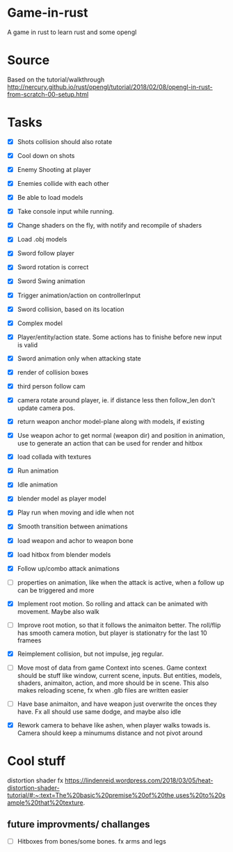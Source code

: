# Game-in-rust
A game in rust to learn rust and some opengl

# Source
 Based on the tutorial/walkthrough http://nercury.github.io/rust/opengl/tutorial/2018/02/08/opengl-in-rust-from-scratch-00-setup.html


# Tasks
- [x] Shots collision should also rotate
- [x] Cool down on shots
- [x] Enemy Shooting at player
- [x] Enemies collide with each other
- [x] Be able to load models
- [x] Take console input while running.
- [x] Change shaders on the fly, with notify and recompile of shaders
- [x] Load .obj models
- [x] Sword follow player
- [x] Sword rotation is correct
- [x] Sword Swing animation
- [x] Trigger animation/action on controllerInput
- [x] Sword collision, based on its location
- [x] Complex model
- [x] Player/entity/action state. Some actions has to finishe before new input is valid
- [x] Sword animation only when attacking state
- [x] render of collision boxes
- [x] third person follow cam
- [x] camera rotate around player, ie. if distance less then follow_len don't update camera pos.
- [x] return weapon anchor model-plane along with models, if existing
- [x] Use weapon achor to get normal (weapon dir) and position in animation, use to generate an action that can be used for render and hitbox
- [x] load collada with textures
- [x] Run animation
- [x] Idle animation
- [x] blender model as player model
- [x] Play run when moving and idle when not
- [x] Smooth transition between animations
- [x] load weapon and achor to weapon bone
- [x] load hitbox from blender models
- [x] Follow up/combo attack animations
- [ ] properties on animation, like when the attack is active, when a follow up can be triggered and more
- [x] Implement root motion. So rolling and attack can be animated with movement. Maybe also walk
- [ ] Improve root motion, so that it follows the animaiton better. The roll/flip has smooth camera motion, but player is stationatry for the last 10 framees
- [x] Reimplement collision, but not impulse, jeg regular.
- [ ] Move most of data from game Context into scenes. Game context should be stuff like window, current scene, inputs. But entities, models, shaders, animaiton, action, and more should be in scene. This also makes reloading scene, fx when .glb files are written easier
- [ ] Have base animaiton, and have weapon just overwrite the onces they have. Fx all should use same dodge, and maybe also idle
- [x] Rework camera to behave like ashen, when player walks towads is. Camera should keep a minumums distance and not pivot around


# Cool stuff
distortion shader fx https://lindenreid.wordpress.com/2018/03/05/heat-distortion-shader-tutorial/#:~:text=The%20basic%20premise%20of%20the,uses%20to%20sample%20that%20texture.


## future improvments/ challanges
- [ ] Hitboxes from bones/some bones. fx arms and legs
